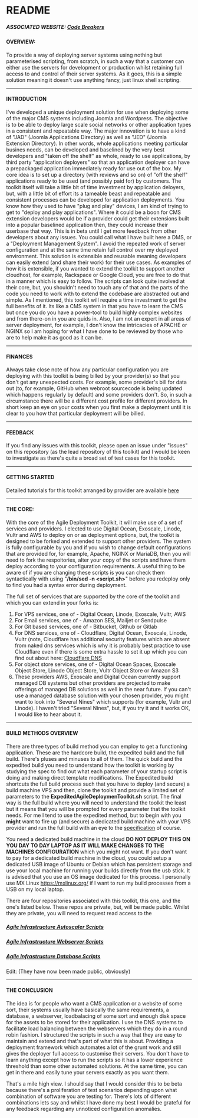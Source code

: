 # README #

##### ASSOCIATED WEBSITE: [Code Breakers](https://www.codebreakers.uk)

#### OVERVIEW:

To provide a way of deploying server systems using nothing but parameterised scripting, from scratch, in such a way that a customer can either use the servers for development or production whilst retaining full access to and control of their server systems. As it goes, this is a simple solution meaning it doesn't use anything fancy, just linux shell scripting. 

----------------------------

#### INTRODUCTION

I've developed a unique deployment solution for use when deploying some of the major CMS systems including Joomla and Wordpress. The objective is to be able to deploy large scale social networks or other application types in a consistent and repeatable way. The major innovation is to have a kind of "JAD" (Joomla Applications Directory) as well as "JED" (Joomla Extension Directory). In other words, whole applications meeting particular busines needs, can be developed and baselined by the very best developers and "taken off the shelf" as whole, ready to use applications, by third party "application deployers" so that an application deployer can have a prepackaged application immediately ready for use out of the box. My core idea is to set up a directory (with reviews and so on) of "off the shelf" applications ready to be used (and possibly paid for) by customers. The toolkit itself will take a little bit of time investment by application deloyers, but, with a little bit of effort its a tameable beast and repeatable and consistent processes can be developed for application deployments. You know how they used to have "plug and play" devices, I am kind of trying to get to "deploy and play applications". Where it could be a boon for CMS extension developers would be if a provider could get their extensions built into a popular baselined application then, they could increase their userbase that way. This is in beta until I get more feedback from other developers about any issues. You could call what I have built here a DMS, or a "Deployment Management System". I avoid the repeated work of server configuration and at the same time retain full control over my deployed environment. This solution is extensible and reusable meaning developers can easily extend (and share their work) for their use cases. As examples of how it is extensible, if you wanted to extend the toolkit to support another cloudhost, for example, Rackspace or Google Cloud, you are free to do that in a manner which is easy to follow. The scripts can look quite involved at their core, but, you shouldn't need to touch any of that and the parts of the code you need to work with to extend the codebase are abstracted out and simple. As I mentioned, this toolkit will require a time investment to get the full benefits of it. Its like a CMS system in that you have to learn the CMS but once you do you have a power-tool to build highly complex websites and from there-on in you are quids in. Also, I am not an expert in all areas of server deployment, for example, I don't know the intricacies of APACHE or NGINX so I am hoping for what I have done to be reviewed by those who are to help make it as good as it can be.

--------------------

#### FINANCES

Always take close note of how any particular configuration you are deploying with this toolkit is being billed by your provider(s) so that you don't get any unexpected costs. For example, some provider's bill for data out (to, for example, GitHub when webroot sourcecode is being updated which happens regularly by default) and some providers don't. So, in such a circumstance there will be a different cost profile for different providers. In short keep an eye on your costs when you first make a deployment until it is clear to you how that particular deployment will be billed.  

-----------------------------------

#### FEEDBACK

If you find any issues with this toolkit, please open an issue under "issues" on this repository (as the lead repository of this toolkit) and I would be keen to investigate as there's quite a broad set of test cases for this toolkit. 

------------------------------------

#### GETTING STARTED

Detailed tutorials for this toolkit arranged by provider are available [here](https://www.codebreakers.uk/tutorials)

------------------------

#### THE CORE:

With the core of the Agile Deployment Toolkit, it will make use of a set of services and providers. I elected to use Digital Ocean, Exoscale, Linode, Vultr and AWS to deploy on or as deployment options, but, the toolkit is designed to be forked and extended to support other providers. The system is fully configurable by you and if you wish to change default configurations that are provided for, for example, Apache, NGINX or MariaDB, then you will need to fork the respoitories, alter your copy of the scripts and have them deploy according to your configuration requirements. A useful thing to be aware of if you are changing these scripts is you can check them syntactically with using "**/bin/sed -n <script.sh>**" before you redeploy only to find you had a syntax error during deployment. 

The full set of services that are supported by the core of the toolkit and which you can extend in your forks is:

1. For VPS services, one of - Digital Ocean, Linode, Exoscale, Vultr, AWS
2. For Email services, one of - Amazon SES, Mailjet or Sendpulse
3. For Git based services, one of - Bitbucket, Github or Gitlab
4. For DNS services, one of - Cloudflare, Digital Ocean, Exoscale, Linode, Vultr (note, Cloudflare has additional security features which are absent from naked dns services which is why it is probably best practice to use Cloudflare even if there is some extra hassle to set it up which you can find out about here: [Cloudflare DNS](https://community.cloudflare.com/t/step-1-adding-your-domain-to-cloudflare/64309)
5. For object store services, one of - Digital Ocean Spaces, Exoscale Object Store, Linode Object Store, Vultr Object Store or Amazon S3
6. These providers AWS, Exoscale and Digital Ocean currently support managed DB systems but other providers are projected to make offerings of managed DB solutions as well in the near future. If you can't use a managed database solution with your chosen provider, you might want to look into "Several Nines" which supports (for example, Vultr and Linode). I haven't tried "Several Nines", but, if you try it and it works OK, I would like to hear about it.

--------------------------------

#### BUILD METHODS OVERVIEW

There are three types of build method you can employ to get a functioning application. These are the hardcore build, the expedited build and the full build. There's pluses and minuses to all of them. The quick build and the expedited build you need to understand how the toolkit is working by studying the spec to find out what each parameter of your startup script is doing and making direct template modifications. The Expedited build shortcuts the full build process such that you have to deploy (and secure) a build machine VPS and then, clone the toolkit and provide a limited set of parameters to the **ExpeditedAgileDeploymenToolkit.sh** script. The final way is the full build where you will need to understand the toolkit the least but it means that you will be prompted for every parameter that the toolkit needs. For me I tend to use the expedited method, but to begin with you **might** want to fire up (and secure) a dedicated build machine with your VPS provider and run the full build with an eye to the [specification](https://github.com/agile-deployer/agile-infrastructure-build-client-scripts/blob/master/templatedconfigurations/specification.md) of course. 

You need a dedicated build machine in the cloud **DO NOT DEPLOY THIS ON YOU DAY TO DAY LAPTOP AS IT WILL MAKE CHANGES TO THE MACHINES CONFIGURATION** which you might not want.  If you don't want to pay for a dedicated build machine in the cloud, you could setup a dedicated USB image of Ubuntu or Debian which has persistent storage and use your local machine for running your builds directly from the usb stick. It is advised that you use an OS image dedicated for this process. 
I personally use MX Linux https://mxlinux.org/ if I want to run my build processes from a USB on my local laptop. 

There are four repositories associated with this toolkit, this one, and the one's listed below. These repos are private, but, will be made public. Whilst they are private, you will need to request read access to the   

##### [Agile Infrastructure Autoscaler Scripts](https://github.com/agile-deployer/agile-infrastructure-autoscaler-scripts)  
##### [Agile Infrastructure Webserver Scripts](https://github.com/agile-deployer/agile-infrastructure-webserver-scripts)
##### [Agile Infrastructure Database Scripts](https://github.com/agile-deployer/agile-infrastructure-database-scripts) 

Edit: (They have now been made public, obviously)

-----

#### THE CONCLUSION

The idea is for people who want a CMS application or a website of some sort, their systems usually have basically the same requirements, a database, a webserver, loadbalacing of some sort and enough disk space for the assets to be stored for their application. I use the DNS systems to facilitate load balancing between the webservers which they do in a round robin fashion. I structured the scripts in such a way that they are easy to maintain and extend and that's part of what this is about. Providing a deployment framework which automates a lot of the grunt work and still gives the deployer full access to customise their servers. You don't have to learn anything except how to run the scripts so it has a lower experience threshold than some other automated solutions. At the same time, you can get in there and easily tune your servers exactly as you want them. 

That's a mile high view. I should say that I would consider this to be beta because there's a proliferation of test scenarios depending upon what combination of software you are testing for. There's lots of different combinations lets say and whilst I have done my best I would be grateful for any feedback regarding any unnoticed configuration anomalies. 
